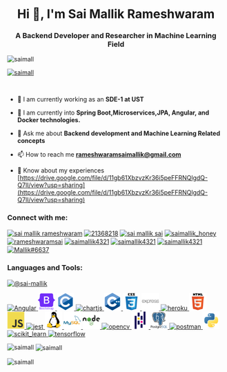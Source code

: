 <h1 align="center">Hi 👋, I'm Sai Mallik Rameshwaram</h1>
<h3 align="center">A Backend Developer and Researcher in Machine Learning Field</h3>

<p align="left"> <img src="https://komarev.com/ghpvc/?username=saimall&label=Profile%20views&color=0e75b6&style=flat" alt="saimall" /> </p>

<p align="left"> <a href="https://github.com/ryo-ma/github-profile-trophy"><img src="https://github-profile-trophy.vercel.app/?username=saimall" alt="saimall" /></a> </p>

<p align="left"> <a href="https://twitter.com/" target="blank"><img src="https://img.shields.io/twitter/follow/?logo=twitter&style=for-the-badge" alt="" /></a> </p>

- 🔭 I am currently working as an **SDE-1 at UST** 

- 🌱 I am currently into **Spring Boot,Microservices,JPA, Angular, and Docker technologies.**

- 💬 Ask me about **Backend development and Machine Learning Related concepts**

- 📫 How to reach me **rameshwaramsaimallik@gmail.com**

- 📄 Know about my experiences [https://drive.google.com/file/d/11gb61XbzvzKr36i5peFFRNQlgdQ-Q7lI/view?usp=sharing](https://drive.google.com/file/d/11gb61XbzvzKr36i5peFFRNQlgdQ-Q7lI/view?usp=sharing)

<h3 align="left">Connect with me:</h3>
<p align="left">

<a href="https://linkedin.com/in/sai mallik rameshwaram" target="blank"><img align="center" src="https://raw.githubusercontent.com/rahuldkjain/github-profile-readme-generator/master/src/images/icons/Social/linked-in-alt.svg" alt="sai mallik rameshwaram" height="30" width="40" /></a>
<a href="https://stackoverflow.com/users/21368218" target="blank"><img align="center" src="https://raw.githubusercontent.com/rahuldkjain/github-profile-readme-generator/master/src/images/icons/Social/stack-overflow.svg" alt="21368218" height="30" width="40" /></a>
<a href="https://fb.com/sai mallik sai" target="blank"><img align="center" src="https://raw.githubusercontent.com/rahuldkjain/github-profile-readme-generator/master/src/images/icons/Social/facebook.svg" alt="sai mallik sai" height="30" width="40" /></a>
<a href="https://instagram.com/saimallik_honey" target="blank"><img align="center" src="https://raw.githubusercontent.com/rahuldkjain/github-profile-readme-generator/master/src/images/icons/Social/instagram.svg" alt="saimallik_honey" height="30" width="40" /></a>
<a href="https://www.codechef.com/users/rameshwaramsai" target="blank"><img align="center" src="https://cdn.jsdelivr.net/npm/simple-icons@3.1.0/icons/codechef.svg" alt="rameshwaramsai" height="30" width="40" /></a>
<a href="https://www.hackerrank.com/saimallik4321" target="blank"><img align="center" src="https://raw.githubusercontent.com/rahuldkjain/github-profile-readme-generator/master/src/images/icons/Social/hackerrank.svg" alt="saimallik4321" height="30" width="40" /></a>
<a href="https://codeforces.com/profile/saimallik4321" target="blank"><img align="center" src="https://raw.githubusercontent.com/rahuldkjain/github-profile-readme-generator/master/src/images/icons/Social/codeforces.svg" alt="saimallik4321" height="30" width="40" /></a>
<a href="https://www.leetcode.com/saimallik4321" target="blank"><img align="center" src="https://raw.githubusercontent.com/rahuldkjain/github-profile-readme-generator/master/src/images/icons/Social/leet-code.svg" alt="saimallik4321" height="30" width="40" /></a>
<a href="https://discord.gg/Mallik#6637" target="blank"><img align="center" src="https://raw.githubusercontent.com/rahuldkjain/github-profile-readme-generator/master/src/images/icons/Social/discord.svg" alt="Mallik#6637" height="30" width="40" /></a>
</p>

<h3 align="left">Languages and Tools:</h3>
<a href="https://spring.io/projects/spring-boot" target="blank"><img align="center" src="https://img.icons8.com/?size=100&id=90519&format=png&color=000000" alt="@sai-mallik" height="30" width="40" /></a>

<p align="left"><a href="https://www.arduino.cc/" target="_blank" rel="noreferrer"> <img src="https://img.icons8.com/?size=100&id=71257&format=png&color=000000" alt="Angular" width="40" height="40"/> </a> <a href="https://getbootstrap.com" target="_blank" rel="noreferrer"> <img src="https://raw.githubusercontent.com/devicons/devicon/master/icons/bootstrap/bootstrap-plain-wordmark.svg" alt="bootstrap" width="40" height="40"/> </a> <a href="https://www.cprogramming.com/" target="_blank" rel="noreferrer"> <img src="https://raw.githubusercontent.com/devicons/devicon/master/icons/c/c-original.svg" alt="c" width="40" height="40"/> </a> <a href="https://www.chartjs.org" target="_blank" rel="noreferrer"> <img src="https://www.chartjs.org/media/logo-title.svg" alt="chartjs" width="40" height="40"/> </a> <a href="https://www.w3schools.com/cpp/" target="_blank" rel="noreferrer"> <img src="https://raw.githubusercontent.com/devicons/devicon/master/icons/cplusplus/cplusplus-original.svg" alt="cplusplus" width="40" height="40"/> </a> <a href="https://www.w3schools.com/css/" target="_blank" rel="noreferrer"> <img src="https://raw.githubusercontent.com/devicons/devicon/master/icons/css3/css3-original-wordmark.svg" alt="css3" width="40" height="40"/> </a> <a href="https://expressjs.com" target="_blank" rel="noreferrer"> <img src="https://raw.githubusercontent.com/devicons/devicon/master/icons/express/express-original-wordmark.svg" alt="express" width="40" height="40"/> </a> <a href="https://heroku.com" target="_blank" rel="noreferrer"> <img src="https://www.vectorlogo.zone/logos/heroku/heroku-icon.svg" alt="heroku" width="40" height="40"/> </a> <a href="https://www.w3.org/html/" target="_blank" rel="noreferrer"> <img src="https://raw.githubusercontent.com/devicons/devicon/master/icons/html5/html5-original-wordmark.svg" alt="html5" width="40" height="40"/> </a> <a href="https://developer.mozilla.org/en-US/docs/Web/JavaScript" target="_blank" rel="noreferrer"> <img src="https://raw.githubusercontent.com/devicons/devicon/master/icons/javascript/javascript-original.svg" alt="javascript" width="40" height="40"/> </a> <a href="https://jestjs.io" target="_blank" rel="noreferrer"> <img src="https://www.vectorlogo.zone/logos/jestjsio/jestjsio-icon.svg" alt="jest" width="40" height="40"/> </a> <a href="https://www.linux.org/" target="_blank" rel="noreferrer"> <img src="https://raw.githubusercontent.com/devicons/devicon/master/icons/linux/linux-original.svg" alt="linux" width="40" height="40"/> </a> <a href="https://www.mysql.com/" target="_blank" rel="noreferrer"> <img src="https://raw.githubusercontent.com/devicons/devicon/master/icons/mysql/mysql-original-wordmark.svg" alt="mysql" width="40" height="40"/> </a> <a href="https://nodejs.org" target="_blank" rel="noreferrer"> <img src="https://raw.githubusercontent.com/devicons/devicon/master/icons/nodejs/nodejs-original-wordmark.svg" alt="nodejs" width="40" height="40"/> </a> <a href="https://opencv.org/" target="_blank" rel="noreferrer"> <img src="https://www.vectorlogo.zone/logos/opencv/opencv-icon.svg" alt="opencv" width="40" height="40"/> </a> <a href="https://pandas.pydata.org/" target="_blank" rel="noreferrer"> <img src="https://raw.githubusercontent.com/devicons/devicon/2ae2a900d2f041da66e950e4d48052658d850630/icons/pandas/pandas-original.svg" alt="pandas" width="40" height="40"/> </a> <a href="https://www.postgresql.org" target="_blank" rel="noreferrer"> <img src="https://raw.githubusercontent.com/devicons/devicon/master/icons/postgresql/postgresql-original-wordmark.svg" alt="postgresql" width="40" height="40"/> </a> <a href="https://postman.com" target="_blank" rel="noreferrer"> <img src="https://www.vectorlogo.zone/logos/getpostman/getpostman-icon.svg" alt="postman" width="40" height="40"/> </a> <a href="https://www.python.org" target="_blank" rel="noreferrer"> <img src="https://raw.githubusercontent.com/devicons/devicon/master/icons/python/python-original.svg" alt="python" width="40" height="40"/> </a> <a href="https://scikit-learn.org/" target="_blank" rel="noreferrer"> <img src="https://upload.wikimedia.org/wikipedia/commons/0/05/Scikit_learn_logo_small.svg" alt="scikit_learn" width="40" height="40"/> </a> <a href="https://www.tensorflow.org" target="_blank" rel="noreferrer"> <img src="https://www.vectorlogo.zone/logos/tensorflow/tensorflow-icon.svg" alt="tensorflow" width="40" height="40"/> </a> </p>

<p><img align="left" src="https://github-readme-stats.vercel.app/api/top-langs?username=saimall&show_icons=true&locale=en&layout=compact" alt="saimall" /></p>

<p>&nbsp;<img align="center" src="https://github-readme-stats.vercel.app/api?username=saimall&show_icons=true&locale=en" alt="saimall" /></p>

<p><img align="center" src="https://github-readme-streak-stats.herokuapp.com/?user=saimall&" alt="saimall" /></p>
